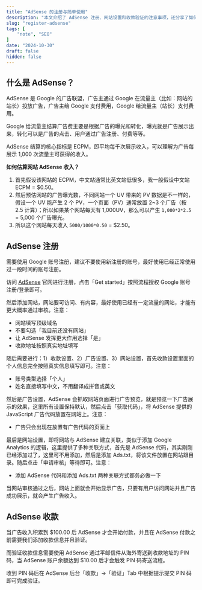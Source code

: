 ```yaml
---
title: "AdSense 的注册与简单使用"
description: "本文介绍了 AdSense 注册、网站设置和收款验证的注意事项，还分享了如何估算一个网站的 AdSense 收入。"
slug: "register-adsense"
tags: [
	"note", "SEO"
]
date: "2024-10-30"
draft: false
hidden: false
---
```


## 什么是 AdSense？

AdSense 是 Google 的广告联盟，广告主通过 Google 在流量主（比如：网站的站长）投放广告，广告主给 Google 支付费用，Google 给流量主（站长）支付费用。

Google 给流量主结算广告费主要是根据广告的曝光和转化，曝光就是广告展示出来，转化可以是广告的点击、用户通过广告注册、付费等等。

AdSense 结算的核心指标是 ECPM，即平均每千次展示收入，可以理解为广告每展示 1,000 次流量主可获得的收入。

**如何估算网站 AdSense 收入？**

1. 首先假设该网站的 ECPM，中文站通常比英文站低很多，我一般假设中文站 ECPM = $0.50。
2. 然后预估网站的广告曝光数，不同网站一个 UV 带来的 PV 数据是不一样的，假设一个 UV 能产生 2 个 PV，一个页面（PV）通常放置 2~3 个广告（按 2.5 计算）；所以如果某个网站每天有 1,000UV，那么可以产生 `1,000*2*2.5` = 5,000 个广告曝光。
3. 所以这个网站每天收入 `5000/1000*0.50` = $2.50。

## AdSense 注册

需要使用 Google 账号注册，建议不要使用新注册的账号，最好使用已经正常使用过一段时间的账号注册。

访问 [AdSense](https://adsense.com/) 官网进行注册，点击「Get started」按照流程授权 Google 账号注册/登录即可。

然后添加网站，网站要可访问、有内容，最好使用已经有一定流量的网站，才能有更大概率通过审核。注意：

- 网站填写顶级域名
- 不要勾选「我目前还没有网站」
- 让 AdSense 发挥更大作用选择「是」
- 收款地址按照真实地址填写

随后需要进行：1）收款设置、2）广告设置、3）网站设置，首先收款设置里面的个人信息完全按照真实信息填写即可。注意：

- 账号类型选择「个人」
- 姓名直接填写中文，不用翻译成拼音或英文

然后是广告设置，AdSense 会抓取网站页面进行广告预览，就是预览一下广告展示的效果，这里所有设置保持默认，然后点击「获取代码」，将 AdSense 提供的 JavaScript 广告代码放置在网站上。注意：

- 广告只会出现在放置有广告代码的页面上

最后是网站设置，即将网站与 AdSense 建立关联，类似于添加 Google Analytics 的逻辑，这里提供了多种关联方式，首先是 AdSense 代码，其实刚刚已经添加过了，这里可不用添加，然后是添加 Ads.txt，将该文件放置在网站跟目录。随后点击「申请审核」等待即可。注意：

- 添加 AdSense 代码和添加 Ads.txt 两种关联方式都务必做一下

当网站审核通过之后，网站上面就会开始显示广告，只要有用户访问网站并且广告成功展示，就会产生广告收入。

## AdSense 收款

当广告收入积累到 $100.00 后 AdSense 才会开始付款，并且在 AdSense 付款之前需要我们添加收款信息并且验证。

而验证收款信息需要使用 AdSense 通过平邮信件从海外寄送到收款地址的 PIN 码，当 AdSense 账户余额达到 $10.00 后才会触发 PIN 码寄送流程。

收到 PIN 码后在 AdSense 后台「收款」->「验证」Tab 中根据提示提交 PIN 码即可完成验证。